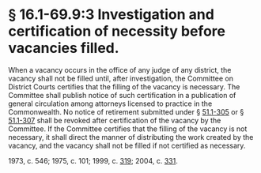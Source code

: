 # § 16.1-69.9:3 Investigation and certification of necessity before vacancies filled.

<p>When a vacancy occurs in the office of any judge of any district, the vacancy shall not be filled until, after investigation, the Committee on District Courts certifies that the filling of the vacancy is necessary. The Committee shall publish notice of such certification in a publication of general circulation among attorneys licensed to practice in the Commonwealth. No notice of retirement submitted under § <a href='http://law.lis.virginia.gov/vacode/51.1-305/'>51.1-305</a> or § <a href='http://law.lis.virginia.gov/vacode/51.1-307/'>51.1-307</a> shall be revoked after certification of the vacancy by the Committee. If the Committee certifies that the filling of the vacancy is not necessary, it shall direct the manner of distributing the work created by the vacancy, and the vacancy shall not be filled if not certified as necessary.</p><p>1973, c. 546; 1975, c. 101; 1999, c. <a href='http://lis.virginia.gov/cgi-bin/legp604.exe?991+ful+CHAP0319'>319</a>; 2004, c. <a href='http://lis.virginia.gov/cgi-bin/legp604.exe?041+ful+CHAP0331'>331</a>.</p>